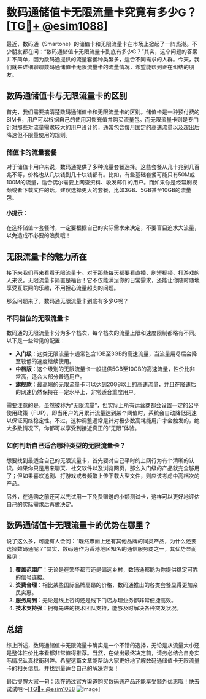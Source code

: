 # 数码通储值卡无限流量卡究竟有多少G？[[TG💪+ @esim1088](https://t.me/s/esim1088)]

最近，数码通（Smartone）的储值卡和无限流量卡在市场上掀起了一阵热潮。不少朋友都在问：“数码通储值卡无限流量卡到底有多少G？”其实，这个问题的答案并不简单，因为数码通提供的流量套餐种类繁多，适合不同需求的人群。今天，我们就来详细聊聊数码通储值卡无限流量卡的流量情况，希望能帮到正在纠结的朋友。

## 数码通储值卡与无限流量卡的区别

首先，我们需要搞清楚数码通储值卡和无限流量卡的区别。储值卡是一种预付费的SIM卡，用户可以根据自己的使用习惯充值并购买流量包。而无限流量卡则是专门针对那些对流量需求较大的用户设计的，通常包含每月固定的高速流量以及超出后降速但不限量使用的规则。

### 储值卡的流量套餐

对于储值卡用户来说，数码通提供了多种流量套餐选择。这些套餐从几十兆到几百兆不等，价格也从几块钱到几十块钱都有。比如，有些基础套餐可能只有50M或100M的流量，适合偶尔需要上网查资料、收发邮件的用户。而如果你是经常刷视频或者下载文件的话，建议选择更大的套餐，比如3GB、5GB甚至10GB的流量包。

#### 小提示：
在选择储值卡套餐时，一定要根据自己的实际需求来决定，不要盲目追求大流量，以免造成不必要的浪费哦！

## 无限流量卡的魅力所在

接下来我们再来看看无限流量卡。对于那些每天都要看直播、刷短视频、打游戏的人来说，无限流量卡简直是福音！它不仅能满足你的日常需求，还能让你随时随地享受互联网的乐趣，不用担心流量超支的问题。

那么问题来了，数码通无限流量卡到底有多少G呢？

### 不同档位的无限流量卡

数码通的无限流量卡分为多个档次，每个档次的流量上限和速度限制都略有不同。以下是一些常见的配置：

- **入门级**：这类无限流量卡通常包含1GB至3GB的高速流量，当流量用尽后会降至较低的速度继续使用。
- **中档版**：这个级别的无限流量卡一般提供5GB至10GB的高速流量，性价比非常高，适合大部分普通用户。
- **旗舰款**：最高端的无限流量卡可以达到20GB以上的高速流量，并且在降速后的网速仍然保持在一定水平上，非常适合重度用户。

需要注意的是，虽然被称为“无限流量”，但实际上所有运营商都会设置一定的公平使用政策（FUP），即当用户的月累计流量达到某个阈值时，系统会自动降低网速以保证网络稳定性。不过，这种调整通常是针对极少数高耗能用户才会触发的，绝大多数情况下，你都可以享受到接近真正的“无限”体验。

### 如何判断自己适合哪种类型的无限流量卡？

想要找到最适合自己的无限流量卡，首先要对自己平时的上网行为有个清晰的认识。如果你只是用来聊天、社交软件以及浏览网页，那么入门级的产品就完全够用了；但如果喜欢追剧、打游戏或者频繁上传下载大型文件，则应该考虑中高档次的产品。

另外，在选购之前还可以先试用一下免费赠送的小额测试卡，这样可以更好地评估自己的实际需求后再做决定。

## 数码通储值卡无限流量卡的优势在哪里？

说了这么多，可能有人会问：“既然市面上还有其他品牌的同类产品，为什么还要选择数码通呢？”其实，数码通作为香港地区知名的通信服务商之一，其优势显而易见：

1. **覆盖范围广**：无论是在繁华都市还是偏远乡村，数码通都能为你提供稳定可靠的信号连接。
2. **资费合理**：相比某些国际品牌高昂的价格，数码通推出的各类套餐显得更加亲民实惠。
3. **服务周到**：无论是线上咨询还是线下门店办理业务都非常便捷高效。
4. **技术支持强**：拥有先进的技术团队支持，能够及时解决各种突发状况。

## 总结

综上所述，数码通储值卡无限流量卡确实是一个不错的选择，无论是从流量大小还是整体性价比来看都非常值得推荐。当然，在做出最终决定前，请务必结合自身实际情况认真权衡利弊。希望这篇文章能帮助大家更好地了解数码通储值卡无限流量卡的相关信息，并找到最适合自己的解决方案！

最后提醒大家一句：现在通过官方渠道购买数码通产品还能享受额外优惠哦！快去试试吧～[[TG💪+ @esim1088](https://t.me/s/esim1088) ![Image](https://i.postimg.cc/4NQfJmqS/Snipaste-2025-05-13-00-14-12.png)]